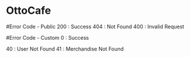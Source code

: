 # OttoCafe




#Error Code - Public
200 : Success
404 : Not Found
400 : Invalid Request

#Error Code - Custom
0 : Success

40 : User Not Found
41 : Merchandise Not Found
